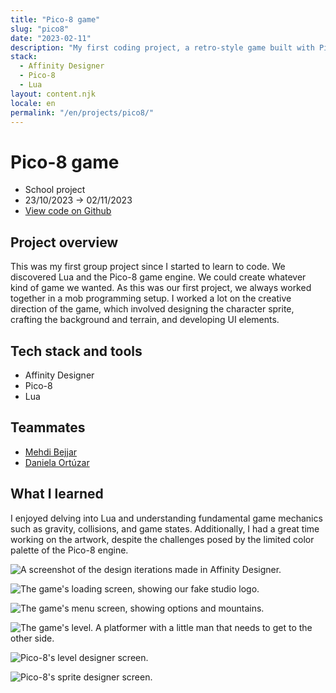 ```yaml
---
title: "Pico-8 game"
slug: "pico8"
date: "2023-02-11"
description: "My first coding project, a retro-style game built with Pico-8 and Lua. Designed sprites, UI, and levels while learning core game mechanics like collisions and gravity."
stack:
  - Affinity Designer
  - Pico-8
  - Lua
layout: content.njk
locale: en
permalink: "/en/projects/pico8/"
---
```


# Pico-8 game

- School project
- 23/10/2023 -> 02/11/2023
- [View code on Github](https://github.com/lemathurin/pico8)

## Project overview

This was my first group project since I started to learn to code. We discovered Lua and the Pico-8 game engine. We could create whatever kind of game we wanted. As this was our first project, we always worked together in a mob programming setup. I worked a lot on the creative direction of the game, which involved designing the character sprite, crafting the background and terrain, and developing UI elements.

## Tech stack and tools

- Affinity Designer
- Pico-8
- Lua

## Teammates

- [Mehdi Bejjar](https://github.com/bejjarmehdi)
- [Daniela Ortúzar](https://github.com/danielaortuzar)

## What I learned

I enjoyed delving into Lua and understanding fundamental game mechanics such as gravity, collisions, and game states. Additionally, I had a great time working on the artwork, despite the challenges posed by the limited color palette of the Pico-8 engine.

<Image
  src="https://5q44w9bzpv.ufs.sh/f/vqzvWuhpJmwXhoYKEmZgUTZi1IXl89BAyExJo46K3DYk0pVC"
  alt="A screenshot of the design iterations made in Affinity Designer."
/>

<Image
  src="https://5q44w9bzpv.ufs.sh/f/vqzvWuhpJmwXNbp5WfrPV9aX7GKwfgvtTzMLsJeBUjynFP40"
  alt="The game's loading screen, showing our fake studio logo."
/>

<Image
  src="https://5q44w9bzpv.ufs.sh/f/vqzvWuhpJmwXyw7RiAuqBWUTLJdcqpZ3N9a6DX2rf1IAegxG"
  alt="The game's menu screen, showing options and mountains."
/>

<Image
  src="https://5q44w9bzpv.ufs.sh/f/vqzvWuhpJmwXbl3ef7H43ci8ULMeQfRV6AKa09oxd7Xg5mDJ"
  alt="The game's level. A platformer with a little man that needs to get to the other side."
/>

<Image
  src="https://5q44w9bzpv.ufs.sh/f/vqzvWuhpJmwXZsqeiKCSLlRducqbNZgY7F3QVhKp02nC4JrI"
  alt="Pico-8's level designer screen."
/>

<Image
  src="https://5q44w9bzpv.ufs.sh/f/vqzvWuhpJmwX1ypzSuIRHdtW9MuSenZ7CN360Bwy8IpQijUb"
  alt="Pico-8's sprite designer screen."
/>
